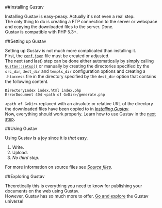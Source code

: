 ##Installing Gustav

Installing Gustav is easy-peasy. Actually it's not even a real step.  
The only thing to do is creating a FTP connection to the server or webspace and copying the downloaded files to the server. Done.  
Gustav is compatible with PHP 5.3+.



##Setting up Gustav

Setting up Gustav is not much more complicated than installing it.  
First, the [`conf.json`](Gustav-configuration) file must be created or adjusted.  
The next (and last) step can be done either automatically by simply calling [`Gustav::setup()`](Public-API:-Gustav#bool-setup) or manually by creating the directories specified by the `src_dir`, `dest_dir` and `templs_dir` configuration options and creating a `.htaccess` file in the directory specified by the `dest_dir` option that contains the following content.

    DirectoryIndex index.html index.php
    ErrorDocument 404 <path of GvDir>/generate.php

`<path of GvDir>` replaced with an absolute or relative URL of the directory the downloaded files have been copied to in [*Installing Gustav*](#installing-gustav).  
Now, everything should work properly. Learn how to use Gustav in the [next step](#using-gustav).



##Using Gustav

Using Gustav is a joy since it is *that* easy.

1.  Write.
2.  Upload.
3.  *No third step.*

For more information on source files see [*Source files*](Source-files).



##Exploring Gustav

Theoretically this is everything you need to know for publishing your documents on the web using Gustav.  
However, Gustav has so much more to offer. [Go and explore](Home) the Gustav universe!
